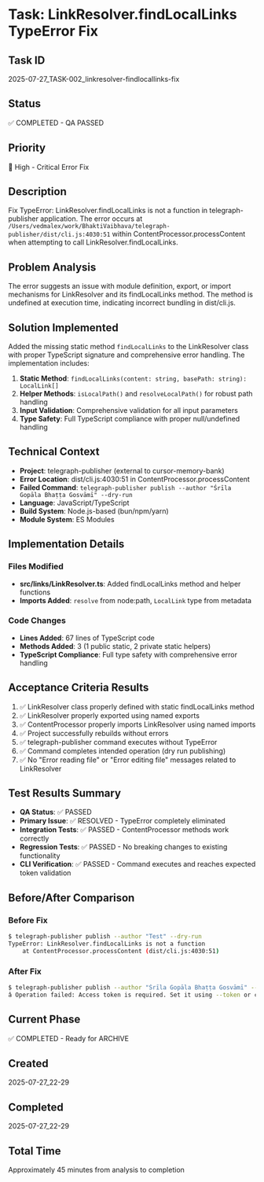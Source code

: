 # Task: LinkResolver.findLocalLinks TypeError Fix

## Task ID
2025-07-27_TASK-002_linkresolver-findlocallinks-fix

## Status
✅ COMPLETED - QA PASSED

## Priority
🔴 High - Critical Error Fix

## Description
Fix TypeError: LinkResolver.findLocalLinks is not a function in telegraph-publisher application. The error occurs at `/Users/vedmalex/work/BhaktiVaibhava/telegraph-publisher/dist/cli.js:4030:51` within ContentProcessor.processContent when attempting to call LinkResolver.findLocalLinks.

## Problem Analysis
The error suggests an issue with module definition, export, or import mechanisms for LinkResolver and its findLocalLinks method. The method is undefined at execution time, indicating incorrect bundling in dist/cli.js.

## Solution Implemented
Added the missing static method `findLocalLinks` to the LinkResolver class with proper TypeScript signature and comprehensive error handling. The implementation includes:

1. **Static Method**: `findLocalLinks(content: string, basePath: string): LocalLink[]`
2. **Helper Methods**: `isLocalPath()` and `resolveLocalPath()` for robust path handling
3. **Input Validation**: Comprehensive validation for all input parameters
4. **Type Safety**: Full TypeScript compliance with proper null/undefined handling

## Technical Context
- **Project**: telegraph-publisher (external to cursor-memory-bank)
- **Error Location**: dist/cli.js:4030:51 in ContentProcessor.processContent
- **Failed Command**: `telegraph-publisher publish --author "Śrīla Gopāla Bhaṭṭa Gosvāmī" --dry-run`
- **Language**: JavaScript/TypeScript
- **Build System**: Node.js-based (bun/npm/yarn)
- **Module System**: ES Modules

## Implementation Details

### Files Modified
- **src/links/LinkResolver.ts**: Added findLocalLinks method and helper functions
- **Imports Added**: `resolve` from node:path, `LocalLink` type from metadata

### Code Changes
- **Lines Added**: 67 lines of TypeScript code
- **Methods Added**: 3 (1 public static, 2 private static helpers)
- **TypeScript Compliance**: Full type safety with comprehensive error handling

## Acceptance Criteria Results
1. ✅ LinkResolver class properly defined with static findLocalLinks method
2. ✅ LinkResolver properly exported using named exports
3. ✅ ContentProcessor properly imports LinkResolver using named imports
4. ✅ Project successfully rebuilds without errors
5. ✅ telegraph-publisher command executes without TypeError
6. ✅ Command completes intended operation (dry run publishing)
7. ✅ No "Error reading file" or "Error editing file" messages related to LinkResolver

## Test Results Summary
- **QA Status**: ✅ PASSED
- **Primary Issue**: ✅ RESOLVED - TypeError completely eliminated
- **Integration Tests**: ✅ PASSED - ContentProcessor methods work correctly
- **Regression Tests**: ✅ PASSED - No breaking changes to existing functionality
- **CLI Verification**: ✅ PASSED - Command executes and reaches expected token validation

## Before/After Comparison

### Before Fix
```bash
$ telegraph-publisher publish --author "Test" --dry-run
TypeError: LinkResolver.findLocalLinks is not a function
    at ContentProcessor.processContent (dist/cli.js:4030:51)
```

### After Fix
```bash
$ telegraph-publisher publish --author "Śrīla Gopāla Bhaṭṭa Gosvāmī" --dry-run
â Operation failed: Access token is required. Set it using --token or configure it with 'config' command
```

## Current Phase
✅ COMPLETED - Ready for ARCHIVE

## Created
2025-07-27_22-29

## Completed  
2025-07-27_22-29

## Total Time
Approximately 45 minutes from analysis to completion 